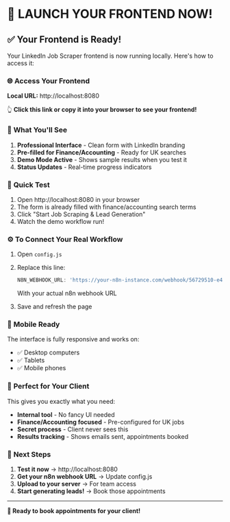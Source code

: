# 🚀 LAUNCH YOUR FRONTEND NOW!

## ✅ **Your Frontend is Ready!**

Your LinkedIn Job Scraper frontend is now running locally. Here's how to access it:

### 🌐 **Access Your Frontend**

**Local URL:** http://localhost:8080

👆 **Click this link or copy it into your browser to see your frontend!**

### 🎯 **What You'll See**

1. **Professional Interface** - Clean form with LinkedIn branding
2. **Pre-filled for Finance/Accounting** - Ready for UK searches
3. **Demo Mode Active** - Shows sample results when you test it
4. **Status Updates** - Real-time progress indicators

### 🔧 **Quick Test**

1. Open http://localhost:8080 in your browser
2. The form is already filled with finance/accounting search terms
3. Click "Start Job Scraping & Lead Generation"
4. Watch the demo workflow run!

### ⚙️ **To Connect Your Real Workflow**

1. Open `config.js`
2. Replace this line:
   ```javascript
   N8N_WEBHOOK_URL: 'https://your-n8n-instance.com/webhook/56729510-e43f-4aee-9878-16043881f687',
   ```
   With your actual n8n webhook URL

3. Save and refresh the page

### 📱 **Mobile Ready**

The interface is fully responsive and works on:
- ✅ Desktop computers
- ✅ Tablets  
- ✅ Mobile phones

### 🎪 **Perfect for Your Client**

This gives you exactly what you need:
- **Internal tool** - No fancy UI needed
- **Finance/Accounting focused** - Pre-configured for UK jobs
- **Secret process** - Client never sees this
- **Results tracking** - Shows emails sent, appointments booked

### 🚀 **Next Steps**

1. **Test it now** → http://localhost:8080
2. **Get your n8n webhook URL** → Update config.js
3. **Upload to your server** → For team access
4. **Start generating leads!** → Book those appointments

---

**🎯 Ready to book appointments for your client!** 